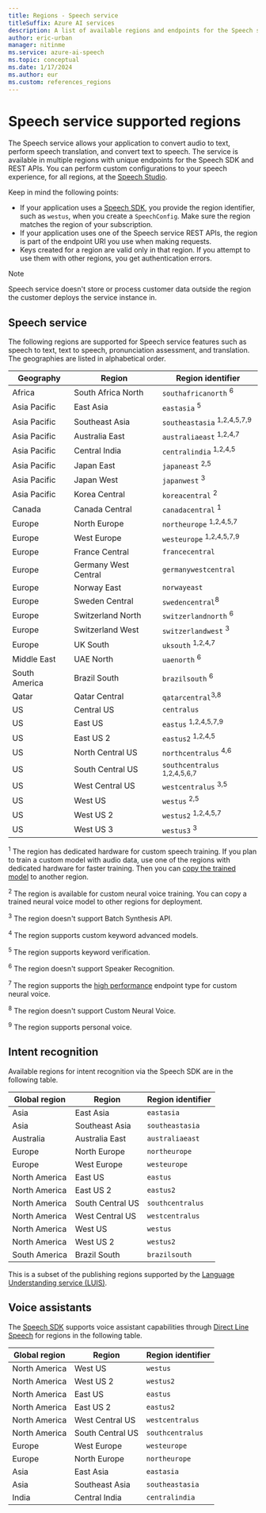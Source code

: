 ```yaml
---
title: Regions - Speech service
titleSuffix: Azure AI services
description: A list of available regions and endpoints for the Speech service, including speech to text, text to speech, and speech translation.
author: eric-urban
manager: nitinme
ms.service: azure-ai-speech
ms.topic: conceptual
ms.date: 1/17/2024
ms.author: eur
ms.custom: references_regions
---
```


# Speech service supported regions

The Speech service allows your application to convert audio to text, perform speech translation, and convert text to speech. The service is available in multiple regions with unique endpoints for the Speech SDK and REST APIs. You can perform custom configurations to your speech experience, for all regions, at the [Speech Studio](https://aka.ms/speechstudio/).

Keep in mind the following points:

- If your application uses a [Speech SDK](speech-sdk.md), you provide the region identifier, such as `westus`, when you create a `SpeechConfig`. Make sure the region matches the region of your subscription.
- If your application uses one of the Speech service REST APIs, the region is part of the endpoint URI you use when making requests.
- Keys created for a region are valid only in that region. If you attempt to use them with other regions, you get authentication errors.

> [!NOTE]
> Speech service doesn't store or process customer data outside the region the customer deploys the service instance in.

## Speech service

The following regions are supported for Speech service features such as speech to text, text to speech, pronunciation assessment, and translation. The geographies are listed in alphabetical order.

| Geography     | Region               | Region identifier                       |
| ------------- | -------------------- | --------------------------------------- |
| Africa        | South Africa North   | `southafricanorth` <sup>6</sup>         |
| Asia Pacific  | East Asia            | `eastasia` <sup>5</sup>                 |
| Asia Pacific  | Southeast Asia       | `southeastasia` <sup>1,2,4,5,7,9</sup>  |
| Asia Pacific  | Australia East       | `australiaeast` <sup>1,2,4,7</sup>      |
| Asia Pacific  | Central India        | `centralindia` <sup>1,2,4,5</sup>       |
| Asia Pacific  | Japan East           | `japaneast` <sup>2,5</sup>              |
| Asia Pacific  | Japan West           | `japanwest` <sup>3</sup>                |
| Asia Pacific  | Korea Central        | `koreacentral` <sup>2</sup>             |
| Canada        | Canada Central       | `canadacentral` <sup>1</sup>            |
| Europe        | North Europe         | `northeurope` <sup>1,2,4,5,7</sup>      |
| Europe        | West Europe          | `westeurope` <sup>1,2,4,5,7,9</sup>     |
| Europe        | France Central       | `francecentral`                         |
| Europe        | Germany West Central | `germanywestcentral`                    |
| Europe        | Norway East          | `norwayeast`                            |
| Europe        | Sweden Central       | `swedencentral`<sup>8</sup>             |
| Europe        | Switzerland North    | `switzerlandnorth` <sup>6</sup>         |
| Europe        | Switzerland West     | `switzerlandwest` <sup>3</sup>          |
| Europe        | UK South             | `uksouth` <sup>1,2,4,7</sup>            |
| Middle East   | UAE North            | `uaenorth` <sup>6</sup>                 |
| South America | Brazil South         | `brazilsouth` <sup>6</sup>              |
| Qatar         | Qatar Central        | `qatarcentral`<sup>3,8</sup>            |
| US            | Central US           | `centralus`                             |
| US            | East US              | `eastus` <sup>1,2,4,5,7,9</sup>         |
| US            | East US 2            | `eastus2` <sup>1,2,4,5</sup>            |
| US            | North Central US     | `northcentralus` <sup>4,6</sup>         |
| US            | South Central US     | `southcentralus` <sup>1,2,4,5,6,7</sup> |
| US            | West Central US      | `westcentralus` <sup>3,5</sup>          |
| US            | West US              | `westus` <sup>2,5</sup>                 |
| US            | West US 2            | `westus2` <sup>1,2,4,5,7</sup>          |
| US            | West US 3            | `westus3` <sup>3</sup>                  |

<sup>1</sup> The region has dedicated hardware for custom speech training. If you plan to train a custom model with audio data, use one of the regions with dedicated hardware for faster training. Then you can [copy the trained model](how-to-custom-speech-train-model.md#copy-a-model) to another region.

<sup>2</sup> The region is available for custom neural voice training. You can copy a trained neural voice model to other regions for deployment.

<sup>3</sup> The region doesn't support Batch Synthesis API.

<sup>4</sup> The region supports custom keyword advanced models.

<sup>5</sup> The region supports keyword verification.

<sup>6</sup> The region doesn't support Speaker Recognition.

<sup>7</sup> The region supports the [high performance](professional-voice-deploy-endpoint.md#add-a-deployment-endpoint) endpoint type for custom neural voice.

<sup>8</sup> The region doesn't support Custom Neural Voice.

<sup>9</sup> The region supports personal voice.

## Intent recognition

Available regions for intent recognition via the Speech SDK are in the following table.

| Global region | Region           | Region identifier |
| ------------- | ---------------- | ----------------- |
| Asia          | East Asia        | `eastasia`        |
| Asia          | Southeast Asia   | `southeastasia`   |
| Australia     | Australia East   | `australiaeast`   |
| Europe        | North Europe     | `northeurope`     |
| Europe        | West Europe      | `westeurope`      |
| North America | East US          | `eastus`          |
| North America | East US 2        | `eastus2`         |
| North America | South Central US | `southcentralus`  |
| North America | West Central US  | `westcentralus`   |
| North America | West US          | `westus`          |
| North America | West US 2        | `westus2`         |
| South America | Brazil South     | `brazilsouth`     |

This is a subset of the publishing regions supported by the [Language Understanding service (LUIS)](../luis/luis-reference-regions.md).

## Voice assistants

The [Speech SDK](speech-sdk.md) supports voice assistant capabilities through [Direct Line Speech](./direct-line-speech.md) for regions in the following table.

| Global region | Region           | Region identifier |
| ------------- | ---------------- | ----------------- |
| North America | West US          | `westus`          |
| North America | West US 2        | `westus2`         |
| North America | East US          | `eastus`          |
| North America | East US 2        | `eastus2`         |
| North America | West Central US  | `westcentralus`   |
| North America | South Central US | `southcentralus`  |
| Europe        | West Europe      | `westeurope`      |
| Europe        | North Europe     | `northeurope`     |
| Asia          | East Asia        | `eastasia`        |
| Asia          | Southeast Asia   | `southeastasia`   |
| India         | Central India    | `centralindia`    |

